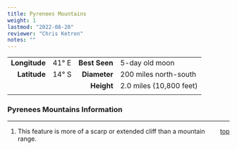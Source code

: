 ```yaml
---
title: Pyrenees Mountains
weight: 1
lastmod: "2022-08-20"
reviewer: "Chris Ketron"
notes: ""
---
```


|               |           |               |                         |
| ------------: | :-------- | ------------: | :---------------------- |
| **Longitude** | 41&deg; E | **Best Seen** | 5-day old moon          |
|  **Latitude** | 14&deg; S |  **Diameter** | 200 miles north-south   |
|               |           |    **Height** | 2.0 miles (10,800 feet) |
|               |           |               |                         |

### Pyrenees Mountains Information

---
<span style='float:right;'>[top](#)</span>

1. This feature is more of a scarp or extended cliff than a mountain range.
